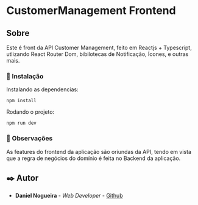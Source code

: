 # CustomerManagement Frontend

## Sobre

Este é front da API Customer Management, feito em Reactjs + Typescript, utlizando React Router Dom, bibilotecas de Notificação, Ícones, e outras mais.

### 🔧 Instalação

Instalando as dependencias:

```
npm install
```

Rodando o projeto:

```
npm run dev
```

### 💭​ Observações

As features do frontend da aplicação são oriundas da API, tendo em vista que a regra de negócios do domínio é feita no Backend da aplicação.

## ✒️ Autor

* **Daniel Nogueira** - *Web Developer* - [Github](https://github.com/NogueiraDan)

